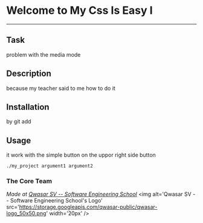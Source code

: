 # Welcome to My Css Is Easy I
***

## Task
problem with the media mode

## Description
because my teacher said to me how to do it

## Installation
by git add

## Usage
it work with the simple button on the uppor right side button
```
./my_project argument1 argument2
```

### The Core Team


<span><i>Made at <a href='https://qwasar.io'>Qwasar SV -- Software Engineering School</a></i></span>
<span><img alt='Qwasar SV -- Software Engineering School's Logo' src='https://storage.googleapis.com/qwasar-public/qwasar-logo_50x50.png' width='20px' /></span>
